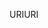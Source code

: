 <span data-ttu-id="46e5e-101">URI</span><span class="sxs-lookup"><span data-stu-id="46e5e-101">URI</span></span>